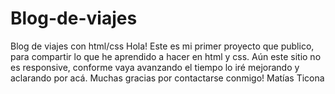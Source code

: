 # Blog-de-viajes
Blog de viajes con html/css
Hola! Este es mi primer proyecto que publico, para compartir lo que he aprendido a hacer en html y css. Aún este sitio no es responsive, conforme vaya avanzando el tiempo lo iré mejorando y aclarando por acá. Muchas gracias por contactarse conmigo! 
Matías Ticona
